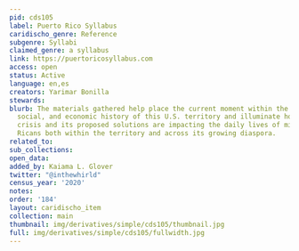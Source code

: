 ```yaml
---
pid: cds105
label: Puerto Rico Syllabus
caridischo_genre: Reference
subgenre: Syllabi
claimed_genre: a syllabus
link: https://puertoricosyllabus.com
access: open
status: Active
language: en,es
creators: Yarimar Bonilla
stewards:
blurb: The materials gathered help place the current moment within the larger political,
  social, and economic history of this U.S. territory and illuminate how both the
  crisis and its proposed solutions are impacting the daily lives of millions of Puerto
  Ricans both within the territory and across its growing diaspora.
related_to:
sub_collections:
open_data:
added_by: Kaiama L. Glover
twitter: "@inthewhirld"
census_year: '2020'
notes:
order: '184'
layout: caridischo_item
collection: main
thumbnail: img/derivatives/simple/cds105/thumbnail.jpg
full: img/derivatives/simple/cds105/fullwidth.jpg
---
```

